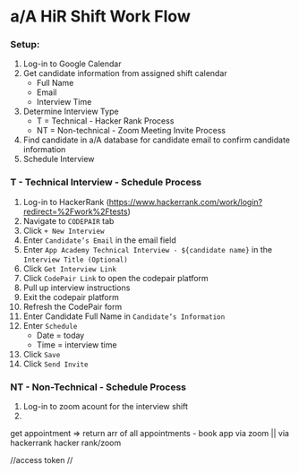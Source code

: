 # a/A HiR Shift Work Flow

### Setup:
1) Log-in to Google Calendar 
2) Get candidate information from assigned shift calendar
    * Full Name 
    * Email
    * Interview Time
3) Determine Interview Type 
    * T = Technical - Hacker Rank Process
    * NT = Non-technical - Zoom Meeting Invite Process
4) Find candidate in a/A database for candidate email to confirm candidate information 
5) Schedule Interview 


### T - Technical Interview - Schedule Process
1) Log-in to HackerRank (https://www.hackerrank.com/work/login?redirect=%2Fwork%2Ftests)
2) Navigate to `CODEPAIR` tab 
3) Click `+ New Interview`
4) Enter `Candidate’s Email` in the email field
5) Enter `App Academy Technical Interview - ${candidate name}` in the `Interview Title (Optional)`
6) Click `Get Interview Link`
7) Click `CodePair Link` to open the codepair platform
8) Pull up interview instructions 
9) Exit the codepair platform 
10) Refresh the CodePair form
11) Enter Candidate Full Name in `Candidate’s Information`
12) Enter `Schedule` 
    * Date = today
    * Time = interview time
13) Click `Save`
14) Click `Send Invite`



### NT - Non-Technical - Schedule Process
1) Log-in to zoom acount for the interview shift 
2) 


get appointment => return arr of all appointments
    - book app via zoom || via hackerrank 
hacker rank/zoom

//access token 
//
